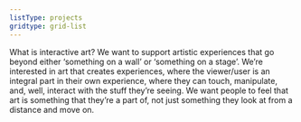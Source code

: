 ```yaml
---
listType: projects
gridtype: grid-list
---
```


What is interactive art? We want to support artistic experiences that go beyond either ‘something on a wall’ or ‘something on a stage’. We’re interested in art that creates experiences, where the viewer/user is an integral part in their own experience, where they can touch, manipulate, and, well, interact with the stuff they’re seeing. We want people to feel that art is something that they’re a part of, not just something they look at from a distance and move on.
